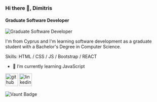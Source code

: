 ### Hi there 👋, Dimitris
#### Graduate Software Developer
![Graduate Software Developer]([https://media.licdn.com/dms/image/D4D16AQFX9mJbaTo81A/profile-displaybackgroundimage-shrink_350_1400/0/1722167319063?e=1728518400&v=beta&t=Ofjj_LUR1Kv7wwwJb8TovAMb5fKWP6cdDboSdXWfzzw](https://github.com/MitsiosSoftDev/MitsiosSoftDev/blob/main/Software%20Developer.png))

I'm from Cyprus and I'm learning software development as a graduate student with a Bachelor's Degree in Computer Science.

Skills: HTML / CSS / JS / Bootstrap / REACT

- 🌱 I’m currently learning JavaScript 


[<img src='https://cdn.jsdelivr.net/npm/simple-icons@3.0.1/icons/github.svg' alt='github' height='40'>](https://github.com/MitsiosSoftDev)  [<img src='https://cdn.jsdelivr.net/npm/simple-icons@3.0.1/icons/linkedin.svg' alt='linkedin' height='40'>](https://www.linkedin.com/in/dimitris-erotokritou/)  

![Vaunt Badge](https://api.vaunt.dev/v1/github/entities/MitsiosSoftDev/contributions?format=svg&private=false)  

